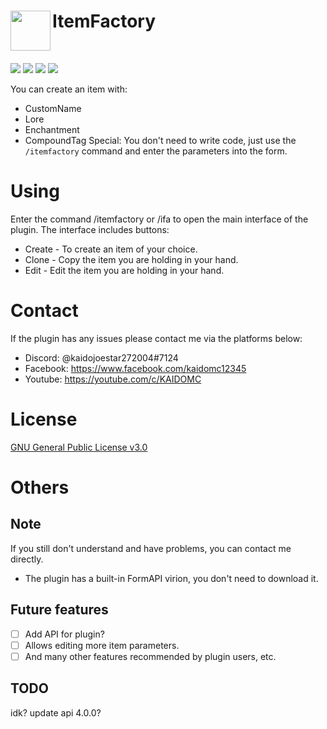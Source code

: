 <h1>ItemFactory<img src="https://github.com/kaidoMC/ItemFactory/blob/master/icon.png" height="64" width="64"  align="left"></img></h1><br/>

[![](https://poggit.pmmp.io/shield.state/ItemFactory)](https://poggit.pmmp.io/p/ItemFactory) [![](https://poggit.pmmp.io/shield.api/ItemFactory)](https://poggit.pmmp.io/p/ItemFactory) [![](https://poggit.pmmp.io/shield.dl.total/ItemFactory)](https://poggit.pmmp.io/p/ItemFactory) [![](https://poggit.pmmp.io/shield.dl/ItemFactory)](https://poggit.pmmp.io/p/ItemFactory)

You can create an item with:
- CustomName
- Lore
- Enchantment
- CompoundTag
Special: You don't need to write code, just use the `/itemfactory` command and enter the parameters into the form.

<!--
# Setup
Download the plugin and put it in `PocketMine-MP/plugins`, then start the server and use the `/itemfactory` or `/ifa` command to use the plugin functions.
-->

<!--
# Permission
`itemfactory.use` - Permissions allow create, edit, copy items of your choice.
-->

# Using
Enter the command /itemfactory or /ifa to open the main interface of the plugin.
The interface includes buttons:  
- Create - To create an item of your choice.
- Clone - Copy the item you are holding in your hand.
- Edit - Edit the item you are holding in your hand.
# Contact
If the plugin has any issues please contact me via the platforms below:
- Discord: @kaidojoestar272004#7124
- Facebook: https://www.facebook.com/kaidomc12345
- Youtube: https://youtube.com/c/KAIDOMC
 
# License
[GNU General Public License v3.0](https://www.gnu.org/licenses/gpl-3.0.html)

# Others

## Note
  If you still don't understand and have problems, you can contact me directly.
- The plugin has a built-in FormAPI virion, you don't need to download it.

## Future features
- [ ] Add API for plugin?
- [ ] Allows editing more item parameters.
- [ ] And many other features recommended by plugin users, etc.

## TODO
idk? update api 4.0.0?
